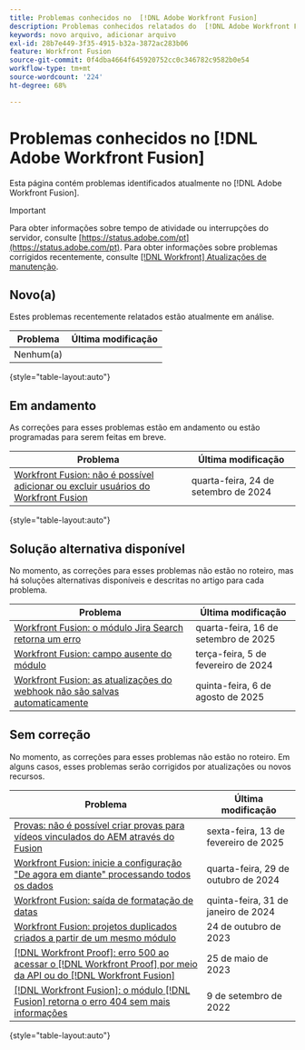 ```yaml
---
title: Problemas conhecidos no  [!DNL Adobe Workfront Fusion]
description: Problemas conhecidos relatados do  [!DNL Adobe Workfront Fusion]
keywords: novo arquivo, adicionar arquivo
exl-id: 28b7e449-3f35-4915-b32a-3872ac283b06
feature: Workfront Fusion
source-git-commit: 0f4dba4664f645920752cc0c346782c9582b0e54
workflow-type: tm+mt
source-wordcount: '224'
ht-degree: 68%

---
```


# Problemas conhecidos no [!DNL Adobe Workfront Fusion]

Esta página contém problemas identificados atualmente no [!DNL Adobe Workfront Fusion].

>[!IMPORTANT]
>
>Para obter informações sobre tempo de atividade ou interrupções do servidor, consulte [https://status.adobe.com/pt](https://status.adobe.com/pt). Para obter informações sobre problemas corrigidos recentemente, consulte [[!DNL Workfront] Atualizações de manutenção](../maintenance/current-updates.md).

## Novo(a)

Estes problemas recentemente relatados estão atualmente em análise.

| **Problema** | **Última modificação** |
| -----------------------------------------------------------------| ----------------- |
| Nenhum(a) |  |

{style="table-layout:auto"}

## Em andamento

As correções para esses problemas estão em andamento ou estão programadas para serem feitas em breve.

| **Problema** | **Última modificação** |
| -----------------------------------------------------------------| ----------------- |
| [Workfront Fusion: não é possível adicionar ou excluir usuários do Workfront Fusion](known-issues-workfront-fusion/fusion-cannot-manage-users.md) | quarta-feira, 24 de setembro de 2024 |

{style="table-layout:auto"}

## Solução alternativa disponível

No momento, as correções para esses problemas não estão no roteiro, mas há soluções alternativas disponíveis e descritas no artigo para cada problema.

| **Problema** | **Última modificação** |
| -----------------------------------------------------------------| ----------------- |
| [Workfront Fusion: o módulo Jira Search retorna um erro](known-issues-workfront-fusion/fusion-error-in-jira-search.md) | quarta-feira, 16 de setembro de 2025 |
| [Workfront Fusion: campo ausente do módulo](known-issues-workfront-fusion/fusion-field-missing-watch-field.md) | terça-feira, 5 de fevereiro de 2024 |
| [Workfront Fusion: as atualizações do webhook não são salvas automaticamente](/help/known-issues/known-issues-workfront-fusion/fusion-must-save-updated-webhook.md) | quinta-feira, 6 de agosto de 2025 |

## Sem correção

No momento, as correções para esses problemas não estão no roteiro. Em alguns casos, esses problemas serão corrigidos por atualizações ou novos recursos.

| **Problema** | **Última modificação** |
| -----------------------------------------------------------------| ----------------- |
| [Provas: não é possível criar provas para vídeos vinculados do AEM através do Fusion](/help/known-issues/known-issues-workfront/wf-proof-cannot-generate-aem-video.md) | sexta-feira, 13 de fevereiro de 2025 |
| [Workfront Fusion: inicie a configuração &quot;De agora em diante&quot; processando todos os dados](known-issues-workfront-fusion/fusion-from-now-on-processing-all-data.md) | quarta-feira, 29 de outubro de 2024 |
| [Workfront Fusion: saída de formatação de datas](known-issues-workfront-fusion/fusion-output-formatting-for-dates.md) | quinta-feira, 31 de janeiro de 2024 |
| [Workfront Fusion: projetos duplicados criados a partir de um mesmo módulo](known-issues-workfront-fusion/fusion-duplicate-projects-created.md) | 24 de outubro de 2023 |
| [[!DNL Workfront Proof]: erro 500 ao acessar o [!DNL Workfront Proof]  por meio da API ou do  [!DNL Workfront Fusion]](known-issues-workfront-proof/proof-500-error-getallproofs.md) | 25 de maio de 2023 |
| [[!DNL Workfront Fusion]: o módulo  [!DNL Fusion]  retorna o erro 404 sem mais informações](known-issues-workfront-fusion/fusion-404-error-no-description.md) | 9 de setembro de 2022 |

{style="table-layout:auto"}
